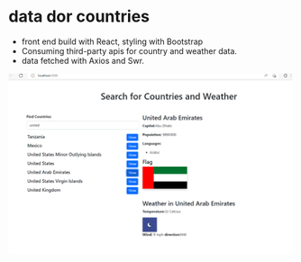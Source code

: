 # data dor countries

- front end build with React, styling with Bootstrap
- Consuming third-party apis for country and weather data.
- data fetched with Axios and Swr.

![home](./public/data_for_countries.png?raw=true "home")

